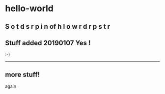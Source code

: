 # hello-world
S o t d s r p i n of h l o w r d r p s t r 
----------------
Stuff added 20190107
Yes !
----------------

:-)

------------
more stuff!
-------------
again
